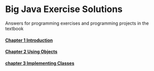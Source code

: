# Big Java Exercise Solutions
Answers for programming exercises and programming projects in the textbook

#### [Chapter 1 Introduction](https://github.com/XUELAN-Tracy/Big-Java-Exercise-Solutions/tree/master/chapter1)
#### [Chapter 2 Using Objects](https://github.com/XUELAN-Tracy/Big-Java-Exercise-Solutions/tree/master/chapter2)
#### [chapter 3 Implementing Classes](https://github.com/XUELAN-Tracy/Big-Java-Exercise-Solutions/tree/master/chapter3)
